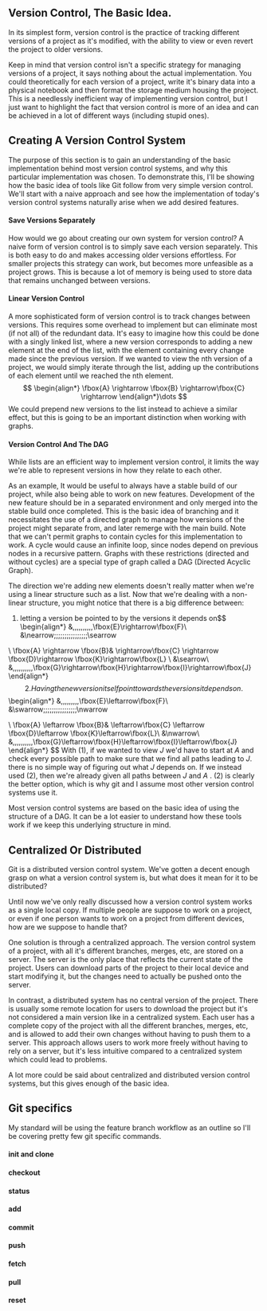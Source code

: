 ## Version Control, The Basic Idea.
In its simplest form, version control is the practice of tracking different versions of a project as it's modified, with the ability to view or even revert the project to older versions. 

Keep in mind that version control isn't a specific strategy for managing versions of a project, it says nothing about the actual implementation. You could theoretically for each version of a project, write it's binary data into a physical notebook and then format the storage medium housing the project. This is a needlessly inefficient way of implementing version control, but I just want to highlight the fact that version control is more of an idea and can be achieved in a lot of different ways (including stupid ones).
## Creating A Version Control System
The purpose of this section is to gain an understanding of the basic implementation behind most version control systems, and why this particular implementation was chosen. To demonstrate this, I'll be showing how the basic idea of tools like Git follow from very simple version control. We'll start with a naive approach and see how the implementation of today's version control systems naturally arise when we add desired features. 
#### Save Versions Separately
How would we go about creating our own system for version control? A naive form of version control is to simply save each version separately. This is both easy to do and makes accessing older versions effortless. For smaller projects this strategy can work, but becomes more unfeasible as a project grows. This is because a lot of memory is being used to store data that remains unchanged between versions.  
#### Linear Version Control
A more sophisticated form of version control is to track changes between versions. This requires some overhead to implement but can eliminate most (if not all) of the redundant data. It's easy to imagine how this could be done with a singly linked list, where a new version corresponds to adding a new element at the end of the list, with the element containing every change made since the previous version. If we wanted to view the nth version of a project, we would simply iterate through the list, adding up the contributions of each element until we reached the nth element.$$
\begin{align*}
\fbox{A} \rightarrow \fbox{B} \rightarrow\fbox{C} \rightarrow
\end{align*}\dots
$$We could prepend new versions to the list instead to achieve a similar effect, but this is going to be an important distinction when working with graphs. 
#### Version Control And The DAG
While lists are an efficient way to implement version control, it limits the way we're able to represent versions in how they relate to each other. 

As an example, It would be useful to always have a stable build of our project, while also being able to work on new features. Development of the new feature should be in a separated environment and only merged into the stable build once completed. This is the basic idea of branching and it necessitates the use of a directed graph to manage how versions of the project might separate from, and later remerge with the main build. Note that we can't permit graphs to contain cycles for this implementation to work. A cycle would cause an infinite loop, since nodes depend on previous nodes in a recursive pattern. Graphs with these restrictions (directed and without cycles) are a special type of graph called a DAG (Directed Acyclic Graph).  

The direction we're adding new elements doesn't really matter when we're using a linear structure such as a list. Now that we're dealing with a non-linear structure, you might notice that there is a big difference between:
1. letting a version be pointed to by the versions it depends on$$
\begin{align*}
&\,\,\,\,\,\,\,\,\,\,\fbox{E}\rightarrow\fbox{F}\\
&\nearrow\;\;\;\;\;\;\;\;\;\;\;\;\;\;\;\;\searrow

\\
\fbox{A} \rightarrow \fbox{B}& \rightarrow\fbox{C} \rightarrow \fbox{D}\rightarrow \fbox{K}\rightarrow\fbox{L}
\\
&\searrow\\
&\,\,\,\,\,\,\,\,\,\,\fbox{G}\rightarrow\fbox{H}\rightarrow\fbox{I}\rightarrow\fbox{J}
\end{align*}
$$
2. Having the new version itself point towards the versions it depends on.$$
\begin{align*}
&\,\,\,\,\,\,\,\,\,\fbox{E}\leftarrow\fbox{F}\\
&\swarrow\;\;\;\;\;\;\;\;\;\;\;\;\;\;\;\;\nwarrow

\\
\fbox{A} \leftarrow \fbox{B}& \leftarrow\fbox{C} \leftarrow \fbox{D}\leftarrow \fbox{K}\leftarrow\fbox{L}\\
&\nwarrow\\
&\,\,\,\,\,\,\,\,\,\,\fbox{G}\leftarrow\fbox{H}\leftarrow\fbox{I}\leftarrow\fbox{J}
\end{align*}
$$
With (1), if we wanted to view $J$ we'd have to start at $A$ and check every possible path to make sure that we find all paths leading to $J$. there is no simple way of figuring out what $J$ depends on. If we instead used (2), then we're already given all paths between $J$ and $A$ . (2) is clearly the better option, which is why git and I assume most other version control systems use it.

Most version control systems are based on the basic idea of using the structure of a DAG. It can be a lot easier to understand how these tools work if we keep this underlying structure in mind. 
## Centralized Or Distributed
Git is a distributed version control system. We've gotten a decent enough grasp on what a version control system is, but what does it mean for it to be distributed?

Until now we've only really discussed how a version control system works as a single local copy. If multiple people are suppose to work on a project, or even if one person wants to work on a project from different devices, how are we suppose to handle that?  

One solution is through a centralized approach. The version control system of a project, with all it's different branches, merges, etc, are stored on a server. The server is the only place that reflects the current state of the project. Users can download parts of the project to their local device and start modifying it, but the changes need to actually be pushed onto the server.

In contrast, a distributed system has no central version of the project. There is usually some remote location for users to download the project but it's not considered a main version like in a centralized system. Each user has a complete copy of the project with all the different branches, merges, etc, and is allowed to add their own changes without having to push them to a server. This approach allows users to work more freely without having to rely on a server, but it's less intuitive compared to a centralized system which could lead to problems.

A lot more could be said about centralized and distributed version control systems, but this gives enough of the basic idea.

## Git specifics

My standard will be using the feature branch workflow as an outline so I'll be covering pretty few git specific commands.
#### init and clone
#### checkout
#### status
#### add
#### commit
#### push 

#### fetch
#### pull
#### reset
